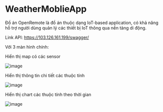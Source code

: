 # WeatherMoblieApp

Đồ án OpenRemote là đồ án thuộc dạng IoT-based application, có khả năng hỗ trợ
người dùng quản lý các thiết bị IoT thông qua nền tảng di động. 

Link API: https://103.126.161.199/swagger/

Với 3 màn hình chính:

Hiển thị map có các sensor

![image](https://user-images.githubusercontent.com/93771309/217452466-eb4f035f-b321-4522-a6b1-8149ecc78909.png)

Hiển thị thông tin chi tiết các thuộc tính

![image](https://user-images.githubusercontent.com/93771309/217452666-09d21e9b-38a1-4a41-9641-92a89cadbdce.png)

Hiển thị chart các thuộc tính theo thời gian

![image](https://user-images.githubusercontent.com/93771309/217452696-3fbbe7de-35d5-4c7a-9a37-4f937a5ffb85.png)


